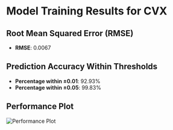# Model Training Results for CVX

## Root Mean Squared Error (RMSE)
- **RMSE**: 0.0067

## Prediction Accuracy Within Thresholds
- **Percentage within ±0.01**: 92.93%
- **Percentage within ±0.05**: 99.83%

## Performance Plot
![Performance Plot](../imgs/CVX.png)
